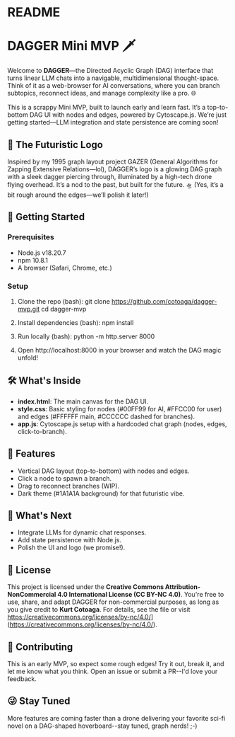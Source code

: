 # README

# DAGGER Mini MVP 🗡️

Welcome to **DAGGER**—the Directed Acyclic Graph (DAG) interface that turns linear LLM chats into a navigable, multidimensional thought-space. Think of it as a web-browser for AI conversations, where you can branch subtopics, reconnect ideas, and manage complexity like a pro. 🌐

This is a scrappy Mini MVP, built to launch early and learn fast. It’s a top-to-bottom DAG UI with nodes and edges, powered by Cytoscape.js. We’re just getting started—LLM integration and state persistence are coming soon!

## 📸 The Futuristic Logo
Inspired by my 1995 graph layout project GAZER (General Algorithms for Zapping Extensive Relations—lol), DAGGER’s logo is a glowing DAG graph with a sleek dagger piercing through, illuminated by a high-tech drone flying overhead. It’s a nod to the past, but built for the future. 🛸 (Yes, it’s a bit rough around the edges—we’ll polish it later!)

## 🚀 Getting Started

### Prerequisites
- Node.js v18.20.7
- npm 10.8.1
- A browser (Safari, Chrome, etc.)

### Setup
1. Clone the repo (bash):
   git clone https://github.com/cotoaga/dagger-mvp.git
   cd dagger-mvp

2. Install dependencies (bash):
   npm install

3. Run locally (bash):
   python -m http.server 8000

4. Open http://localhost:8000 in your browser and watch the DAG magic unfold!

## 🛠️ What's Inside

- **index.html**: The main canvas for the DAG UI.
- **style.css**: Basic styling for nodes (#00FF99 for AI, #FFCC00 for user) and edges (#FFFFFF main, #CCCCCC dashed for branches).
- **app.js**: Cytoscape.js setup with a hardcoded chat graph (nodes, edges, click-to-branch).

## 🌟 Features

- Vertical DAG layout (top-to-bottom) with nodes and edges.
- Click a node to spawn a branch.
- Drag to reconnect branches (WIP).
- Dark theme (#1A1A1A background) for that futuristic vibe.

## 📅 What's Next

- Integrate LLMs for dynamic chat responses.
- Add state persistence with Node.js.
- Polish the UI and logo (we promise!).

## 📜 License

This project is licensed under the **Creative Commons Attribution-NonCommercial 4.0 International License (CC BY-NC 4.0)**. You're free to use, share, and adapt DAGGER for non-commercial purposes, as long as you give credit to **Kurt Cotoaga**. For details, see the file or visit <https://creativecommons.org/licenses/by-nc/4.0/>](https://creativecommons.org/licenses/by-nc/4.0/).

## 🤝 Contributing

This is an early MVP, so expect some rough edges! Try it out, break it, and let me know what you think. Open an issue or submit a PR--I'd love your feedback.

## 😜 Stay Tuned

More features are coming faster than a drone delivering your favorite sci-fi novel on a DAG-shaped hoverboard--stay tuned, graph nerds! ;-)
